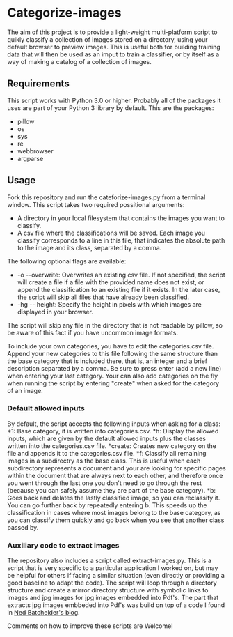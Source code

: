 # Categorize-images

The aim of this project is to provide a light-weight multi-platform script to quikly classify a collection of images stored on a directory, using your default browser to preview images. This is useful both for building training data that will then be used as an imput to train a classifier, or by itself as a way of making a catalog of a collection of images.

## Requirements ##
This script works with Python 3.0 or higher. Probably all of the packages it uses are part of your Python 3 library by default. This are the packages:
* pillow
* os
* sys
* re
* webbrowser
* argparse

## Usage ##
Fork this repository and run the cateforize-images.py from a terminal window. This script takes two required possitional arguments:
* A directory in your local filesystem that contains the images you want to classify.
* A csv file where the classifications will be saved. Each image you classify corresponds to a line in this file, that indicates the absolute path to the image and its class, separated by a comma.

The following optional flags are available:
* -o --overwrite: Overwrites an existing csv file. If not specified, the script will create a file if a file with the provided name does not exist, or append the classification to an existing file if it exists. In the later case, the script will skip all files that have already been classified.
* -hg -- height: Specify the height in pixels with which images are displayed in your browser.

The script will skip any file in the directory that is not readable by pillow, so be aware of this fact if you have uncommon image formats. 

To include your own categories, you have to edit the categories.csv file. Append your new categories to this file following the same structure than the base category that is included there, that is, an integer and a brief description separated by a comma. Be sure to press enter (add a new line) when entering your last category. Your can also add categories on the fly when running the script by entering "create" when asked for the category of an image.

### Default allowed inputs ###
By default, the script accepts the following inputs when asking for a class:
*1: Base category, it is written into categories.csv.
*h: Display the allowed inputs, which are given by the default allowed inputs plus the classes written into the categories.csv file.
*create: Creates new category on the file and appends it to the categories.csv file.
*f: Classify all remaining images in a subdirectry as the base class. This is useful when each subdirectory represents a document and your are looking for specific pages within the document that are always next to each other, and therefore once you went through the last one you don't need to go through the rest (because you can safely assume they are part of the base category).
*b: Goes back and delates the lastly classified image, so you can reclassify it. You can go further back by repeatedly entering b. This speeds up the classification in cases where most images belong to the base category, as you can classify them quickly and go back when you see that another class passed by.

### Auxiliary code to extract images ###
The repository also includes a script called extract-images.py. This is a script that is very specific to a particular application I worked on, but may be helpful for others if facing a similar situation (even directly or providing a good baseline to adapt the code). The script will loop through a directory structure and create a mirror directory structure with symbolic links to images and jpg images for jpg images embedded into Pdf's. The part that extracts jpg images embbeded into Pdf's was build on top of a code I found in [Ned Batchelder's blog](https://nedbatchelder.com/blog/200712/extracting_jpgs_from_pdfs.html).

Comments on how to improve these scripts are Welcome!


